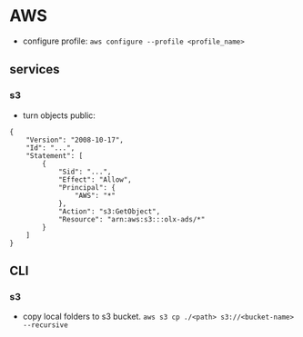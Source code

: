 # AWS

*   configure profile: `aws configure --profile <profile_name>`


## services

### s3

* turn objects public:

```
{
    "Version": "2008-10-17",
    "Id": "...",
    "Statement": [
        {
            "Sid": "...",
            "Effect": "Allow",
            "Principal": {
                "AWS": "*"
            },
            "Action": "s3:GetObject",
            "Resource": "arn:aws:s3:::olx-ads/*"
        }
    ]
}
```

## CLI

### s3

* copy local folders to s3 bucket. `aws s3 cp ./<path> s3://<bucket-name> --recursive`
